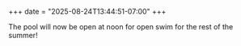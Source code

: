 +++
date = "2025-08-24T13:44:51-07:00"
+++

The pool will now be open at noon for open swim for the rest of the summer!
